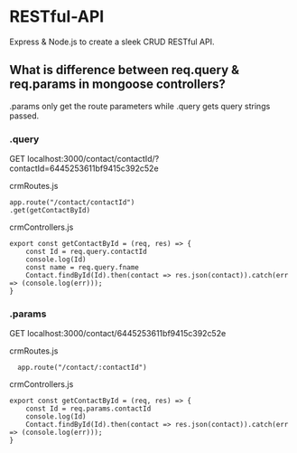 # RESTful-API

Express &amp; Node.js to create a sleek CRUD RESTful API.

## What is difference between req.query & req.params in mongoose controllers?

.params only get the route parameters while .query gets query strings passed.

### .query

GET localhost:3000/contact/contactId/?contactId=6445253611bf9415c392c52e

crmRoutes.js

```
app.route("/contact/contactId")
.get(getContactById)
```

crmControllers.js

```
export const getContactById = (req, res) => {
    const Id = req.query.contactId
    console.log(Id)
    const name = req.query.fname
    Contact.findById(Id).then(contact => res.json(contact)).catch(err => (console.log(err)));
}
```

### .params

GET localhost:3000/contact/6445253611bf9415c392c52e

crmRoutes.js

```
  app.route("/contact/:contactId")
```

crmControllers.js

```
export const getContactById = (req, res) => {
    const Id = req.params.contactId
    console.log(Id)
    Contact.findById(Id).then(contact => res.json(contact)).catch(err => (console.log(err)));
}

```
